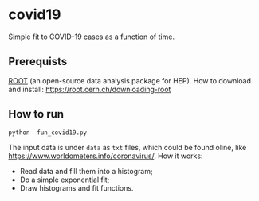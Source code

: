 # covid19

Simple fit to COVID-19 cases as a function of time.

## Prerequists 
[ROOT](https://root.cern.ch/) (an open-source data analysis package for HEP).
How to download and install: https://root.cern.ch/downloading-root


## How to run

```
python  fun_covid19.py
```

The input data is under `data` as `txt` files, which could be found oline, like https://www.worldometers.info/coronavirus/.
How it works:
* Read data and fill them into a histogram;
* Do a simple exponential fit;
* Draw histograms and fit functions.


